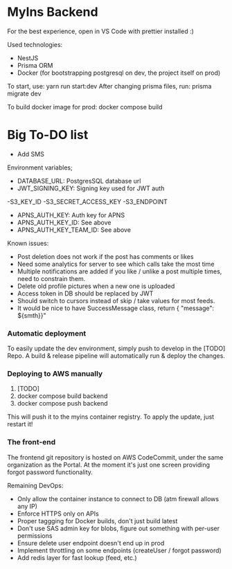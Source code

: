 # MyIns Backend

For the best experience, open in VS Code with prettier installed :)

Used technologies:
- NestJS
- Prisma ORM
- Docker (for bootstrapping postgresql on dev, the project itself on prod)

To start, use: yarn run start:dev
After changing prisma files, run: prisma migrate dev

To build docker image for prod: docker compose build

# Big To-DO list

- Add SMS

Environment variables;
- DATABASE_URL: PostgresSQL database url
- JWT_SIGNING_KEY: Signing key used for JWT auth

-S3_KEY_ID
-S3_SECRET_ACCESS_KEY
-S3_ENDPOINT

- APNS_AUTH_KEY: Auth key for APNS
- APNS_AUTH_KEY_ID: See above
- APNS_AUTH_KEY_TEAM_ID: See above


Known issues:

- Post deletion does not work if the post has comments or likes
- Need some analytics for server to see which calls take the most time
- Multiple notifications are added if you like / unlike a post multiple times, need to constrain them.
- Delete old profile pictures when a new one is uploaded
- Access token in DB should be replaced by JWT
- Should switch to cursors instead of skip / take values for most feeds.
- It would be nice to have SuccessMessage class, return { "message": ${smth}}"


### Automatic deployment

To easily update the dev environment, simply push to develop in the [TODO] Repo. A build & release pipeline will automatically run & deploy the changes.

### Deploying to AWS manually

1. [TODO]
2. docker compose build backend
3. docker compose push backend

This will push it to the myins container registry. To apply the update, just restart it!


### The front-end

The frontend git repository is hosted on AWS CodeCommit, under the same organization as the Portal.
At the moment it's just one screen providing forgot password functionality.

Remaining DevOps:

- Only allow the container instance to connect to DB (atm firewall allows any IP)
- Enforce HTTPS only on APIs
- Proper taggging for Docker builds, don't just build latest
- Don't use SAS admin key for blobs, figure out something with per-user permissions
- Ensure delete user endpoint doesn't end up in prod
- Implement throttling on some endpoints (createUser / forgot password)
- Add redis layer for fast lookup (feed, etc.)